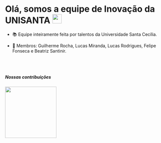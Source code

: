 # Olá, somos a equipe de Inovação da UNISANTA <img src="https://raw.githubusercontent.com/MartinHeinz/MartinHeinz/master/wave.gif" width="30px">

- 📚 Equipe inteiramente feita por talentos da Universidade Santa Cecília.

- 💖 Membros: Guilherme Rocha, Lucas Miranda, Lucas Rodrigues, Felipe Fonseca e Beatriz Santinir.

<br/><br/>

##### Nossas contribuições

<div>
  <img height="167em" src="https://github-readme-stats.vercel.app/api/top-langs/?username=InovacaoUnisantaTI&layout=compact&langs_count=7&theme=dark"/>
</div>
